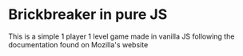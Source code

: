 # Brickbreaker in pure JS

This is a simple 1 player 1 level game made in vanilla JS following the documentation found on Mozilla's website
